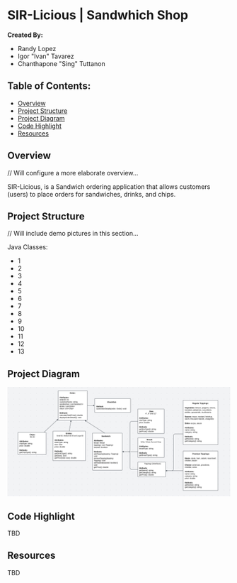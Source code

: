 # SIR-Licious | Sandwhich Shop
**Created By:**
- Randy Lopez
- Igor "Ivan" Tavarez
- Chanthapone "Sing" Tuttanon

## Table of Contents:
- [Overview](#overview)
- [Project Structure](#project-structure)
- [Project Diagram](#project-diagram)
- [Code Highlight](#code-highlight)
- [Resources](#resources)

## Overview
// Will configure a more elaborate overview...

SIR-Licious, is a Sandwich ordering application that allows customers (users) to place orders for sandwiches, drinks, and chips. 


## Project Structure
// Will include demo pictures in this section...

Java Classes:
- 1
- 2
- 3
- 4
- 5
- 6
- 7
- 8
- 9
- 10
- 11
- 12
- 13

## Project Diagram
![Diagram](src/main/resources/Capstone-2-Diagram.png)

## Code Highlight
TBD

## Resources
TBD
